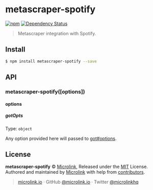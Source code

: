 # metascraper-spotify

[![npm](https://img.shields.io/npm/v/metascraper-spotify.svg?style=flat-square)](https://www.npmjs.com/package/metascraper-spotify)
[![Dependency Status](https://david-dm.org/microlinkhq/metascraper.svg?path=packages/metascraper-spotify&style=flat-square)](https://david-dm.org/microlinkhq/metascraper?path=packages/metascraper-spotify)

> Metascraper integration with Spotify.

## Install

```bash
$ npm install metascraper-spotify --save
```

## API

### metascraper-spotify([options])

#### options

##### gotOpts

Type: `object`

Any option provided here will passed to [got#options](https://github.com/sindresorhus/got#options).

## License

**metascraper-spotify** © [Microlink](https://microlink.io), Released under the [MIT](https://github.com/microlinkhq/metascraper/blob/master/LICENSE.md) License.<br>
Authored and maintained by [Microlink](https://microlink.io) with help from [contributors](https://github.com/microlinkhq/metascraper/contributors).

> [microlink.io](https://microlink.io) · GitHub [@microlink.io](https://github.com/microlinkhq) · Twitter [@microlinkhq](https://twitter.com/microlinkhq)

